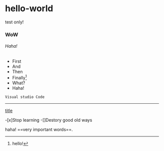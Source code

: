 # hello-world
test only!
### WoW
###### Haha!

- First 
- And
- Then
- Finally[^1]
- What?
- Haha!

`Visual studio Code`

---

[title](https://www.qwant.com)

[^1]:hello!

-[x]Stop learning
-[]Destory good old ways

haha!
==very important words==.
